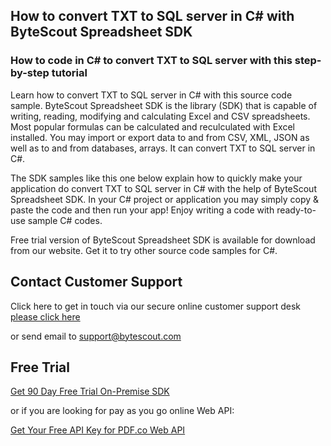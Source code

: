 ## How to convert TXT to SQL server in C# with ByteScout Spreadsheet SDK

### How to code in C# to convert TXT to SQL server with this step-by-step tutorial

Learn how to convert TXT to SQL server in C# with this source code sample. ByteScout Spreadsheet SDK is the library (SDK) that is capable of writing, reading, modifying and calculating Excel and CSV spreadsheets. Most popular formulas can be calculated and reculculated with Excel installed. You may import or export data to and from CSV, XML, JSON as well as to and from databases, arrays. It can convert TXT to SQL server in C#.

The SDK samples like this one below explain how to quickly make your application do convert TXT to SQL server in C# with the help of ByteScout Spreadsheet SDK. In your C# project or application you may simply copy & paste the code and then run your app! Enjoy writing a code with ready-to-use sample C# codes.

Free trial version of ByteScout Spreadsheet SDK is available for download from our website. Get it to try other source code samples for C#.

## Contact Customer Support

Click here to get in touch via our secure online customer support desk [please click here](https://bytescout.zendesk.com/hc/en-us/requests/new?subject=ByteScout%20Spreadsheet%20SDK%20Question)

or send email to [support@bytescout.com](mailto:support@bytescout.com?subject=ByteScout%20Spreadsheet%20SDK%20Question) 

## Free Trial

[Get 90 Day Free Trial On-Premise SDK](https://bytescout.com/download/web-installer?utm_source=github-readme)

or if you are looking for pay as you go online Web API:

[Get Your Free API Key for PDF.co Web API](https://pdf.co/documentation/api?utm_source=github-readme)